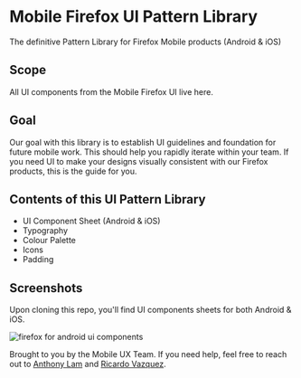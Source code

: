 # Mobile Firefox UI Pattern Library

The definitive Pattern Library for Firefox Mobile products (Android &amp; iOS)

## Scope

All UI components from the Mobile Firefox UI live here.

## Goal

Our goal with this library is to establish UI guidelines and foundation for future mobile work. This should help you rapidly iterate within your team. If you need UI to make your designs visually consistent with our Firefox products, this is the guide for you.

## Contents of this UI Pattern Library

- UI Component Sheet (Android & iOS)
- Typography
- Colour Palette
- Icons
- Padding 

## Screenshots

Upon cloning this repo, you'll find UI components sheets for both Android & iOS.

![firefox for android ui components](https://cloud.githubusercontent.com/assets/1119821/16924799/03e4b980-4cef-11e6-9ca7-1f6a4cb42b28.png)


Brought to you by the Mobile UX Team. If you need help, feel free to reach out to [Anthony Lam](alam@mozilla.com) and [Ricardo Vazquez](ricardo@mozilla.com).
